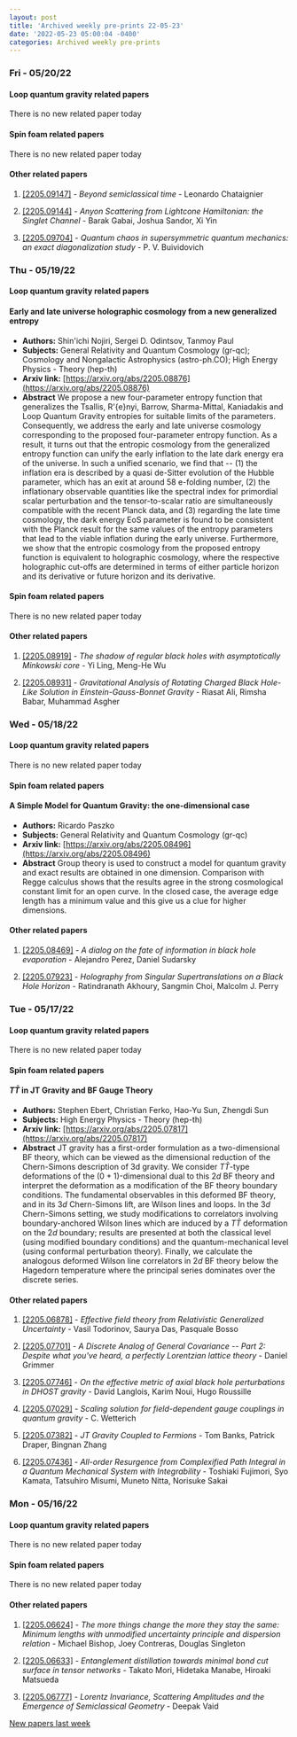 ```yaml
---
layout: post
title: 'Archived weekly pre-prints 22-05-23'
date: '2022-05-23 05:00:04 -0400'
categories: Archived weekly pre-prints
---
```



### Fri - 05/20/22

#### Loop quantum gravity related papers

There is no new related paper today 

#### Spin foam related papers

There is no new related paper today 



#### Other related papers

1. [[2205.09147]](https://arxiv.org/abs/2205.09147) - *Beyond semiclassical time* - Leonardo Chataignier

1. [[2205.09144]](https://arxiv.org/abs/2205.09144) - *Anyon Scattering from Lightcone Hamiltonian: the Singlet Channel* - Barak Gabai, Joshua Sandor, Xi Yin

1. [[2205.09704]](https://arxiv.org/abs/2205.09704) - *Quantum chaos in supersymmetric quantum mechanics: an exact  diagonalization study* - P. V. Buividovich



### Thu - 05/19/22

#### Loop quantum gravity related papers

#### **Early and late universe holographic cosmology from a new generalized  entropy**
 - **Authors:** Shin'ichi Nojiri, Sergei D. Odintsov, Tanmoy Paul
 - **Subjects:** General Relativity and Quantum Cosmology (gr-qc); Cosmology and Nongalactic Astrophysics (astro-ph.CO); High Energy Physics - Theory (hep-th)
 - **Arxiv link:** [https://arxiv.org/abs/2205.08876](https://arxiv.org/abs/2205.08876)
 - **Abstract**
 We propose a new four-parameter entropy function that generalizes the Tsallis, R\'{e}nyi, Barrow, Sharma-Mittal, Kaniadakis and Loop Quantum Gravity entropies for suitable limits of the parameters. Consequently, we address the early and late universe cosmology corresponding to the proposed four-parameter entropy function. As a result, it turns out that the entropic cosmology from the generalized entropy function can unify the early inflation to the late dark energy era of the universe. In such a unified scenario, we find that -- (1) the inflation era is described by a quasi de-Sitter evolution of the Hubble parameter, which has an exit at around 58 e-folding number, (2) the inflationary observable quantities like the spectral index for primordial scalar perturbation and the tensor-to-scalar ratio are simultaneously compatible with the recent Planck data, and (3) regarding the late time cosmology, the dark energy EoS parameter is found to be consistent with the Planck result for the same values of the entropy parameters that lead to the viable inflation during the early universe. Furthermore, we show that the entropic cosmology from the proposed entropy function is equivalent to holographic cosmology, where the respective holographic cut-offs are determined in terms of either particle horizon and its derivative or future horizon and its derivative. 

#### Spin foam related papers

There is no new related paper today 



#### Other related papers

1. [[2205.08919]](https://arxiv.org/abs/2205.08919) - *The shadow of regular black holes with asymptotically Minkowski core* - Yi Ling, Meng-He Wu

1. [[2205.08931]](https://arxiv.org/abs/2205.08931) - *Gravitational Analysis of Rotating Charged Black Hole-Like Solution in  Einstein-Gauss-Bonnet Gravity* - Riasat Ali, Rimsha Babar, Muhammad Asgher



### Wed - 05/18/22

#### Loop quantum gravity related papers

There is no new related paper today 

#### Spin foam related papers

#### **A Simple Model for Quantum Gravity: the one-dimensional case**
 - **Authors:** Ricardo Paszko
 - **Subjects:** General Relativity and Quantum Cosmology (gr-qc)
 - **Arxiv link:** [https://arxiv.org/abs/2205.08496](https://arxiv.org/abs/2205.08496)
 - **Abstract**
 Group theory is used to construct a model for quantum gravity and exact results are obtained in one dimension. Comparison with Regge calculus shows that the results agree in the strong cosmological constant limit for an open curve. In the closed case, the average edge length has a minimum value and this give us a clue for higher dimensions. 



#### Other related papers

1. [[2205.08469]](https://arxiv.org/abs/2205.08469) - *A dialog on the fate of information in black hole evaporation* - Alejandro Perez, Daniel Sudarsky

1. [[2205.07923]](https://arxiv.org/abs/2205.07923) - *Holography from Singular Supertranslations on a Black Hole Horizon* - Ratindranath Akhoury, Sangmin Choi, Malcolm J. Perry



### Tue - 05/17/22

#### Loop quantum gravity related papers

There is no new related paper today 

#### Spin foam related papers

#### **$T\bar{T}$ in JT Gravity and BF Gauge Theory**
 - **Authors:** Stephen Ebert, Christian Ferko, Hao-Yu Sun, Zhengdi Sun
 - **Subjects:** High Energy Physics - Theory (hep-th)
 - **Arxiv link:** [https://arxiv.org/abs/2205.07817](https://arxiv.org/abs/2205.07817)
 - **Abstract**
 JT gravity has a first-order formulation as a two-dimensional BF theory, which can be viewed as the dimensional reduction of the Chern-Simons description of 3d gravity. We consider $T\bar{T}$-type deformations of the $(0+1)$-dimensional dual to this $2d$ BF theory and interpret the deformation as a modification of the BF theory boundary conditions. The fundamental observables in this deformed BF theory, and in its $3d$ Chern-Simons lift, are Wilson lines and loops. In the $3d$ Chern-Simons setting, we study modifications to correlators involving boundary-anchored Wilson lines which are induced by a $T\bar{T}$ deformation on the $2d$ boundary; results are presented at both the classical level (using modified boundary conditions) and the quantum-mechanical level (using conformal perturbation theory). Finally, we calculate the analogous deformed Wilson line correlators in $2d$ BF theory below the Hagedorn temperature where the principal series dominates over the discrete series. 



#### Other related papers

1. [[2205.06878]](https://arxiv.org/abs/2205.06878) - *Effective field theory from Relativistic Generalized Uncertainty* - Vasil Todorinov, Saurya Das, Pasquale Bosso

1. [[2205.07701]](https://arxiv.org/abs/2205.07701) - *A Discrete Analog of General Covariance -- Part 2: Despite what you've  heard, a perfectly Lorentzian lattice theory* - Daniel Grimmer

1. [[2205.07746]](https://arxiv.org/abs/2205.07746) - *On the effective metric of axial black hole perturbations in DHOST  gravity* - David Langlois, Karim Noui, Hugo Roussille

1. [[2205.07029]](https://arxiv.org/abs/2205.07029) - *Scaling solution for field-dependent gauge couplings in quantum gravity* - C. Wetterich

1. [[2205.07382]](https://arxiv.org/abs/2205.07382) - *JT Gravity Coupled to Fermions* - Tom Banks, Patrick Draper, Bingnan Zhang

1. [[2205.07436]](https://arxiv.org/abs/2205.07436) - *All-order Resurgence from Complexified Path Integral in a Quantum  Mechanical System with Integrability* - Toshiaki Fujimori, Syo Kamata, Tatsuhiro Misumi, Muneto Nitta, Norisuke Sakai



### Mon - 05/16/22

#### Loop quantum gravity related papers

There is no new related paper today 

#### Spin foam related papers

There is no new related paper today 



#### Other related papers

1. [[2205.06624]](https://arxiv.org/abs/2205.06624) - *The more things change the more they stay the same: Minimum lengths with  unmodified uncertainty principle and dispersion relation* - Michael Bishop, Joey Contreras, Douglas Singleton

1. [[2205.06633]](https://arxiv.org/abs/2205.06633) - *Entanglement distillation towards minimal bond cut surface in tensor  networks* - Takato Mori, Hidetaka Manabe, Hiroaki Matsueda

1. [[2205.06777]](https://arxiv.org/abs/2205.06777) - *Lorentz Invariance, Scattering Amplitudes and the Emergence of  Semiclassical Geometry* - Deepak Vaid






[New papers last week]({{site.url}}/archived/weekly/pre-prints/2022/05/16/archived_weekly_papers.html)